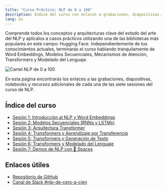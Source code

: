```yaml
---
title: "Curso Práctico: NLP de 0 a 100"
description: Índice del curso con enlaces a grabaciones, diapositivas, notebooks y recursos adicionales.
lang: es
---
```


Comprende todos los conceptos y arquitecturas clave del estado del arte del NLP y aplícalos a casos prácticos utilizando una de las bibliotecas más populares en este campo: Hugging Face. Independientemente de tus conocimientos actuales, terminarás el curso hablando tranquilamente de Word Embeddings, Modelos Secuenciales, Mecanismos de Atención, Transformers y Modelado del Lenguaje.

<div class="flex justify-center">
    <img 
        alt="Cartel NLP de 0 a 100"
        src="https://www.spain-ai.com/wp-content/uploads/2021/08/curso_npl.jpeg" />
</div>

En esta página encontrarás los enlaces a las grabaciones, diapositivas, notebooks y recursos adicionales de cada una de las siete sesiones del curso de NLP.

## Índice del curso

* [Sesión 1: Introducción al NLP y Word Embeddings](/nlp-de-cero-a-cien/sesion-01)
* [Sesión 2: Modelos Secuenciales (RNNs y LSTMs)](/nlp-de-cero-a-cien/sesion-02)
* [Sesión 3: Arquitectura Transformer](/nlp-de-cero-a-cien/sesion-03)
* [Sesión 4: Transformers y Aprendizaje por Transferencia](/nlp-de-cero-a-cien/sesion-04)
* [Sesión 5: Transformers y Generación de Texto](/nlp-de-cero-a-cien/sesion-05)
* [Sesión 6: Transformers y Modelado del Lenguaje](/nlp-de-cero-a-cien/sesion-06)
* [Sesión 7: Demos de NLP con 🤗 Spaces](/nlp-de-cero-a-cien/sesion-07)

## Enlaces útiles

* [Repositorio de GitHub](https://github.com/somosnlp/nlp-de-cero-a-cien)
* [Canal de Slack #nlp-de-cero-a-cien](https://bitly.com/nlp-en-es)
